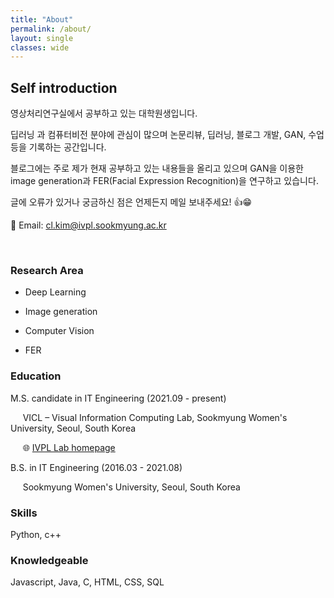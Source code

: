 ```yaml
---
title: "About"
permalink: /about/
layout: single
classes: wide
---
```


## Self introduction

영상처리연구실에서 공부하고 있는 대학원생입니다.

딥러닝 과 컴퓨터비전 분야에 관심이 많으며 논문리뷰, 딥러닝, 블로그 개발, GAN, 수업 등을 기록하는 공간입니다.

블로그에는 주로 제가 현재 공부하고 있는 내용들을 올리고 있으며 GAN을 이용한 image generation과 FER(Facial Expression Recognition)을 연구하고 있습니다.

글에 오류가 있거나 궁금하신 점은 언제든지 메일 보내주세요! 👍😁

💌 Email: cl.kim@ivpl.sookmyung.ac.kr 

<br>

### Research Area

- Deep Learning

- Image generation

- Computer Vision

- FER

### Education

M.S. candidate in IT Engineering (2021.09 - present)

&nbsp;&nbsp;&nbsp;&nbsp; VICL – Visual Information Computing Lab, Sookmyung Women's University, Seoul, South Korea

&nbsp;&nbsp;&nbsp;&nbsp; 🌐 [IVPL Lab homepage](https://ivpl.sookmyung.ac.kr/)



B.S. in IT Engineering (2016.03 - 2021.08)

&nbsp;&nbsp;&nbsp;&nbsp;  Sookmyung Women's University, Seoul, South Korea


### Skills

Python, c++

### Knowledgeable

Javascript, Java, C, HTML, CSS, SQL



